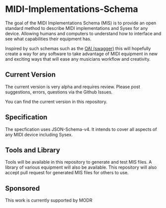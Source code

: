 # MIDI-Implementations-Schema


The goal of the MIDI Implementations Schema (MIS) is to provide an open standard method to describe MIDI implementations and Sysex for any device. Allowing humans and computers to understand how to interface and see what capabilities their equipment has.

Inspired by such schemas such as the [OAI (swagger)](https://github.com/OAI/OpenAPI-Specification) this will hopefully create a way for any software to take advantage of MIDI equipment in new and exciting ways that will ease any musicians workflow and creativity.

## Current Version
The current version is very alpha and requires review. Please post suggestions, errors, questions via the Github Issues.

You can find the current version in this repository.


## Specification
The specfication uses JSON-Schema-v4. It intends to cover all aspects of any MIDI device including Sysex.

## Tools and Library
Tools will be available in this repository to generate and test MIS files.
A library of various equipment will also be available. This repository will also accept pull request for generated MIS files for others to use.


## Sponsored
This work is currently supported by MODR
